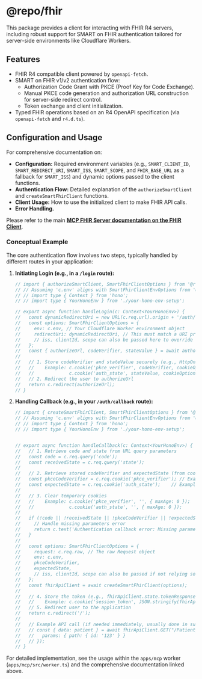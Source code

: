 # @repo/fhir

This package provides a client for interacting with FHIR R4 servers, including robust support for SMART on FHIR authentication tailored for server-side environments like Cloudflare Workers.

## Features

*   FHIR R4 compatible client powered by `openapi-fetch`.
*   SMART on FHIR v1/v2 authentication flow:
    *   Authorization Code Grant with PKCE (Proof Key for Code Exchange).
    *   Manual PKCE code generation and authorization URL construction for server-side redirect control.
    *   Token exchange and client initialization.
*   Typed FHIR operations based on an R4 OpenAPI specification (via `openapi-fetch` and `r4.d.ts`).

## Configuration and Usage

For comprehensive documentation on:
*   **Configuration:** Required environment variables (e.g., `SMART_CLIENT_ID`, `SMART_REDIRECT_URI`, `SMART_ISS`, `SMART_SCOPE`, and `FHIR_BASE_URL` as a fallback for `SMART_ISS`) and dynamic options passed to the client functions.
*   **Authentication Flow:** Detailed explanation of the `authorizeSmartClient` and `createSmartFhirClient` functions.
*   **Client Usage:** How to use the initialized client to make FHIR API calls.
*   **Error Handling.**

Please refer to the main **[MCP FHIR Server documentation on the FHIR Client](/mcp-fhir-server/fhir-client.md)**.

### Conceptual Example

The core authentication flow involves two steps, typically handled by different routes in your application:

1.  **Initiating Login (e.g., in a `/login` route):**
    ```typescript
    // import { authorizeSmartClient, SmartFhirClientOptions } from '@repo/fhir';
    // // Assuming 'c.env' aligns with SmartFhirClientEnvOptions from '@repo/fhir'
    // // import type { Context } from 'hono';
    // // import type { YourHonoEnv } from './your-hono-env-setup';

    // export async function handleLogin(c: Context<YourHonoEnv>) {
    //   const dynamicRedirectUri = new URL(c.req.url).origin + '/auth/callback';
    //   const options: SmartFhirClientOptions = {
    //     env: c.env, // Your Cloudflare Worker environment object
    //     redirectUri: dynamicRedirectUri, // This must match a URI pre-registered with the IdP
    //     // iss, clientId, scope can also be passed here to override env, if needed
    //   };
    //   const { authorizeUrl, codeVerifier, stateValue } = await authorizeSmartClient(options);
    //
    //   // 1. Store codeVerifier and stateValue securely (e.g., HttpOnly cookie)
    //   //    Example: c.cookie('pkce_verifier', codeVerifier, cookieOptions);
    //   //             c.cookie('auth_state', stateValue, cookieOptions);
    //   // 2. Redirect the user to authorizeUrl
    //   return c.redirect(authorizeUrl);
    // }
    ```

2.  **Handling Callback (e.g., in your `/auth/callback` route):**
    ```typescript
    // import { createSmartFhirClient, SmartFhirClientOptions } from '@repo/fhir';
    // // Assuming 'c.env' aligns with SmartFhirClientEnvOptions from '@repo/fhir'
    // // import type { Context } from 'hono';
    // // import type { YourHonoEnv } from './your-hono-env-setup';


    // export async function handleCallback(c: Context<YourHonoEnv>) {
    //   // 1. Retrieve code and state from URL query parameters
    //   const code = c.req.query('code');
    //   const receivedState = c.req.query('state');
    //
    //   // 2. Retrieve stored codeVerifier and expectedState (from cookie or other storage)
    //   const pkceCodeVerifier = c.req.cookie('pkce_verifier'); // Example
    //   const expectedState = c.req.cookie('auth_state');    // Example
    //
    //   // 3. Clear temporary cookies
    //   //    Example: c.cookie('pkce_verifier', '', { maxAge: 0 });
    //   //             c.cookie('auth_state', '', { maxAge: 0 });
    //
    //   if (!code || !receivedState || !pkceCodeVerifier || !expectedState) {
    //     // Handle missing parameters error
    //     return c.text('Authentication callback error: Missing parameters', 400);
    //   }
    //
    //   const options: SmartFhirClientOptions = {
    //     request: c.req.raw, // The raw Request object
    //     env: c.env,
    //     pkceCodeVerifier,
    //     expectedState,
    //     // iss, clientId, scope can also be passed if not relying solely on env
    //   };
    //   const fhirApiClient = await createSmartFhirClient(options);
    //
    //   // 4. Store the token (e.g., fhirApiClient.state.tokenResponse) securely in a session cookie
    //   //    Example: c.cookie('session_token', JSON.stringify(fhirApiClient.state.tokenResponse), sessionCookieOptions);
    //   // 5. Redirect user to the application
    //   return c.redirect('/');
    //
    //   // Example API call (if needed immediately, usually done in subsequent requests):
    //   // const { data: patient } = await fhirApiClient.GET("/Patient/{id}", {
    //   //   params: { path: { id: '123' } }
    //   // });
    // }
    ```

For detailed implementation, see the usage within the `apps/mcp` worker (`apps/mcp/src/worker.ts`) and the comprehensive documentation linked above.
